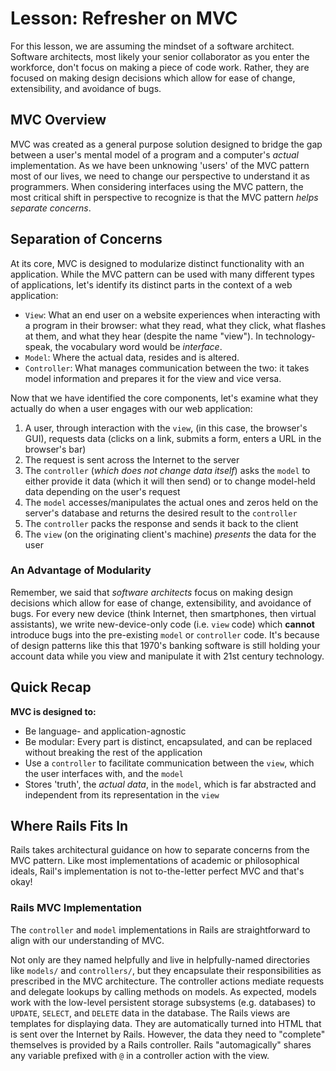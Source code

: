 # Lesson: Refresher on MVC

For this lesson, we are assuming the mindset of a software architect. Software architects, most likely your senior collaborator as you enter the workforce, don't focus on making a piece of code work. Rather, they are focused on making design decisions which allow for ease of change, extensibility, and avoidance of bugs.

## MVC Overview

MVC was created as a general purpose solution designed to bridge the gap between a user's mental model of a program and a computer's _actual_ implementation. As we have been unknowing 'users' of the MVC pattern most of our lives, we need to change our perspective to understand it as programmers. When considering interfaces using the MVC pattern, the most critical shift in perspective to recognize is that the MVC pattern _helps separate concerns_.

## Separation of Concerns

At its core, MVC is designed to modularize distinct functionality with an application. While the MVC pattern can be used with many different types of applications, let's identify its distinct parts in the context of a web application:

- `View`: What an end user on a website experiences when interacting with a program in their browser: what they read, what they click, what flashes at them, and what they hear (despite the name "view"). In technology-speak, the vocabulary word would be _interface_.
- `Model`: Where the actual data, resides and is altered.
- `Controller`: What manages communication between the two: it takes model information and prepares it for the view and vice versa.

Now that we have identified the core components, let's examine what they actually do when a user engages with our web application:

1. A user, through interaction with the `view`, (in this case, the browser's GUI), requests data (clicks on a link, submits a form, enters a URL in the browser's bar)
2. The request is sent across the Internet to the server
3. The `controller` (_which does not change data itself_) asks the `model` to either provide it data (which it will then send) or to change model-held data depending on the user's request
4. The `model` accesses/manipulates the actual ones and zeros held on the server's database and returns the desired result to the `controller`
5. The `controller` packs the response and sends it back to the client
6. The `view` (on the originating client's machine) _presents_ the data for the user

### An Advantage of Modularity

Remember, we said that _software architects_ focus on making design decisions which allow for ease of change, extensibility, and avoidance of bugs. For every new device (think Internet, then smartphones, then virtual assistants), we write new-device-only code (i.e. `view` code) which **cannot** introduce bugs into the pre-existing `model` or `controller` code. It's because of design patterns like this that 1970's banking software is still holding your account data while you view and manipulate it with 21st century technology.

## Quick Recap

**MVC is designed to:**

- Be language- and application-agnostic
- Be modular: Every part is distinct, encapsulated, and can be replaced without breaking the rest of the application
- Use a `controller` to facilitate communication between the `view`, which the user interfaces with, and the `model`
- Stores 'truth', the _actual data_, in the `model`, which is far abstracted and independent from its representation in the `view`

## Where Rails Fits In

Rails takes architectural guidance on how to separate concerns from the MVC pattern. Like most implementations of academic or philosophical ideals, Rail's implementation is not to-the-letter perfect MVC and that's okay!

### Rails MVC Implementation

The `controller` and `model` implementations in Rails are straightforward to align with our understanding of MVC.

Not only are they named helpfully and live in helpfully-named directories like `models/` and `controllers/`, but they encapsulate their responsibilities as prescribed in the MVC architecture. The controller actions mediate requests and delegate lookups by calling methods on models. As expected, models work with the low-level persistent storage subsystems (e.g. databases) to `UPDATE`, `SELECT`, and `DELETE` data in the database. The Rails views are templates for displaying data. They are automatically turned into HTML that is sent over the Internet by Rails. However, the data they need to "complete" themselves is provided by a Rails controller. Rails "automagically" shares any variable prefixed with `@` in a controller action with the view.